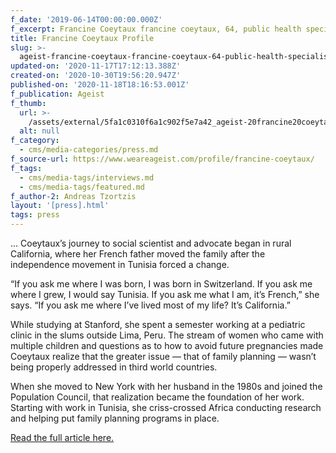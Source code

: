 ```yaml
---
f_date: '2019-06-14T00:00:00.000Z'
f_excerpt: Francine Coeytaux francine coeytaux, 64, public health specialist, los angeles
title: Francine Coeytaux Profile
slug: >-
  ageist-francine-coeytaux-francine-coeytaux-64-public-health-specialist-los-angeles
updated-on: '2020-11-17T17:12:13.388Z'
created-on: '2020-10-30T19:56:20.947Z'
published-on: '2020-11-18T18:16:53.001Z'
f_publication: Ageist
f_thumb:
  url: >-
    /assets/external/5fa1c0310f6a1c902f5e7a42_ageist-20francine20coeytaux20francine20coeytaux2c20642c20public20health20specialist2c20los20angeles.png
  alt: null
f_category:
  - cms/media-categories/press.md
f_source-url: https://www.weareageist.com/profile/francine-coeytaux/
f_tags:
  - cms/media-tags/interviews.md
  - cms/media-tags/featured.md
f_author-2: Andreas Tzortzis
layout: '[press].html'
tags: press
---
```


… Coeytaux’s journey to social scientist and advocate began in rural California, where her French father moved the family after the independence movement in Tunisia forced a change.

“If you ask me where I was born, I was born in Switzerland. If you ask me where I grew, I would say Tunisia. If you ask me what I am, it’s French,” she says. “If you ask me where I’ve lived most of my life? It’s California.”

While studying at Stanford, she spent a semester working at a pediatric clinic in the slums outside Lima, Peru. The stream of women who came with multiple children and questions as to how to avoid future pregnancies made Coeytaux realize that the greater issue — that of family planning — wasn’t being properly addressed in third world countries.

When she moved to New York with her husband in the 1980s and joined the Population Council, that realization became the foundation of her work. Starting with work in Tunisia, she criss-crossed Africa conducting research and helping put family planning programs in place.

[Read the full article here.](https://www.weareageist.com/profile/francine-coeytaux/)
